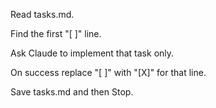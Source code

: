 Read tasks.md.

Find the first "[ ]" line.

Ask Claude to implement that task only.

On success replace "[ ]" with "[X]" for that line.

Save tasks.md and then Stop.